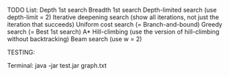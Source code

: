 TODO List:
	Depth 1st search
	Breadth 1st search
	Depth-limited search (use depth-limit = 2)
	Iterative deepening search (show all iterations, not just the iteration that succeeds)
	Uniform cost search (= Branch-and-bound)
	Greedy search (= Best 1st search)
	A*
	Hill-climbing (use the version of hill-climbing without backtracking)
	Beam search (use w = 2)
	
	
TESTING:

Terminal: java -jar test.jar graph.txt